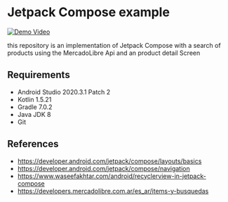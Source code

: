 # Jetpack Compose example

[![Demo Video](https://img.youtube.com/vi/Mqo5813mPTc/0.jpg)](https://www.youtube.com/watch?v=Mqo5813mPTc)


this repository is an implementation of Jetpack Compose with a search of products using the MercadoLibre Api and an product detail Screen

## Requirements
- Android Studio 2020.3.1 Patch 2
- Kotlin 1.5.21
- Gradle 7.0.2
- Java JDK 8
- Git

## References
- https://developer.android.com/jetpack/compose/layouts/basics
- https://developer.android.com/jetpack/compose/navigation
- https://www.waseefakhtar.com/android/recyclerview-in-jetpack-compose
- https://developers.mercadolibre.com.ar/es_ar/items-y-busquedas
